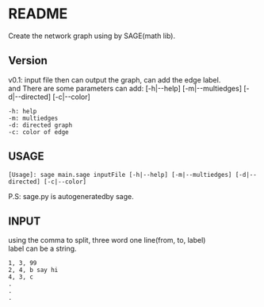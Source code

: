 # README #
Create the network graph using by SAGE(math lib).

## Version ##
v0.1: input file then can output the graph, can add the edge label.  
	and There are some parameters can add: [-h|--help] [-m|--multiedges] [-d|--directed] [-c|--color]  
```
-h: help
-m: multiedges
-d: directed graph
-c: color of edge
```

## USAGE ##
```
[Usage]: sage main.sage inputFile [-h|--help] [-m|--multiedges] [-d|--directed] [-c|--color]  
```

P.S: sage.py is autogeneratedby sage.  

## INPUT ##
using the comma to split, three word one line(from, to, label)  
label can be a string.  

```
1, 3, 99
2, 4, b say hi
4, 3, c
.
.
.
```
